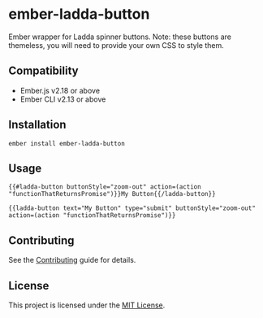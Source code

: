 ember-ladda-button
==============================================================================

Ember wrapper for Ladda spinner buttons. Note: these buttons are themeless, you will need to provide your own CSS to style them.


Compatibility
------------------------------------------------------------------------------

* Ember.js v2.18 or above
* Ember CLI v2.13 or above


Installation
------------------------------------------------------------------------------

```
ember install ember-ladda-button
```


Usage
------------------------------------------------------------------------------

```
{{#ladda-button buttonStyle="zoom-out" action=(action "functionThatReturnsPromise")}}My Button{{/ladda-button}}

{{ladda-button text="My Button" type="submit" buttonStyle="zoom-out" action=(action "functionThatReturnsPromise")}}
```


Contributing
------------------------------------------------------------------------------

See the [Contributing](CONTRIBUTING.md) guide for details.


License
------------------------------------------------------------------------------

This project is licensed under the [MIT License](LICENSE.md).

